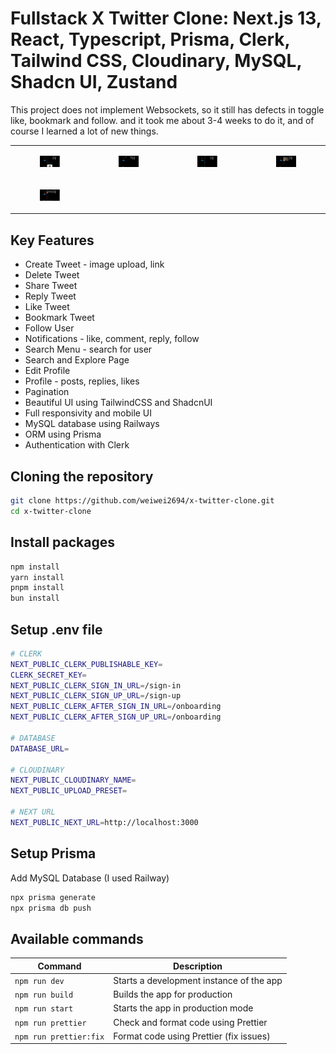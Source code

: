 # Fullstack X Twitter Clone: Next.js 13, React, Typescript, Prisma, Clerk, Tailwind CSS, Cloudinary, MySQL, Shadcn UI, Zustand

This project does not implement Websockets, so it still has defects in toggle like, bookmark and follow. and it took me about 3-4 weeks to do it, and of course I learned a lot of new things.

<table style="width:100%; border: 0px; box-sizing: border-box;">
  <tr>
    <td>
      <figure>
				<img src="./public/assets/previews/preview-home.png" loading="lazy" alt="Preview Home" />
			</figure>
    </td>
    <td>
      <figure>
				<img src="./public/assets/previews/preview-explore.png" loading="lazy" alt="Preview Explore" />
			</figure>
    </td>
    <td>
      <figure>
				<img src="./public/assets/previews/preview-notifications.png" loading="lazy" alt="Preview Notifications" />
			</figure>
    </td>
    <td>
      <figure>
				<img src="./public/assets/previews/preview-bookmarks.png" loading="lazy" alt="Preview Bookmarks" />
			</figure>
    </td>
  </tr>
	<tr>
		<td>
			<figure>
				<img src="./public/assets/previews/preview-profile.png" loading="lazy" alt="Preview Profile" />
			</figure>
		</td>
	</tr>
</table>

## Key Features
- Create Tweet - image upload, link
- Delete Tweet
- Share Tweet
- Reply Tweet
- Like Tweet
- Bookmark Tweet
- Follow User
- Notifications - like, comment, reply, follow
- Search Menu - search for user
- Search and Explore Page
- Edit Profile
- Profile - posts, replies, likes
- Pagination
- Beautiful UI using TailwindCSS and ShadcnUI
- Full responsivity and mobile UI
- MySQL database using Railways
- ORM using Prisma
- Authentication with Clerk

## Cloning the repository
```bash
git clone https://github.com/weiwei2694/x-twitter-clone.git
cd x-twitter-clone
```

## Install packages
```bash
npm install
yarn install
pnpm install
bun install
```

## Setup .env file
```bash
# CLERK
NEXT_PUBLIC_CLERK_PUBLISHABLE_KEY=
CLERK_SECRET_KEY=
NEXT_PUBLIC_CLERK_SIGN_IN_URL=/sign-in
NEXT_PUBLIC_CLERK_SIGN_UP_URL=/sign-up
NEXT_PUBLIC_CLERK_AFTER_SIGN_IN_URL=/onboarding
NEXT_PUBLIC_CLERK_AFTER_SIGN_UP_URL=/onboarding

# DATABASE
DATABASE_URL=

# CLOUDINARY
NEXT_PUBLIC_CLOUDINARY_NAME=
NEXT_PUBLIC_UPLOAD_PRESET=

# NEXT URL
NEXT_PUBLIC_NEXT_URL=http://localhost:3000
```

## Setup Prisma
Add MySQL Database (I used Railway)
```bash
npx prisma generate
npx prisma db push
```

## Available commands
| Command         | Description                                   |
| --------------- | --------------------------------------------- |
| `npm run dev`   | Starts a development instance of the app     |
| `npm run build` | Builds the app for production                |
| `npm run start` | Starts the app in production mode            |
| `npm run prettier`   | Check and format code using Prettier      |
| `npm run prettier:fix` | Format code using Prettier (fix issues)   |
